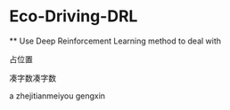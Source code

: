 # Eco-Driving-DRL

** Use Deep Reinforcement Learning method to deal with 

占位置

凑字数凑字数

a zhejitianmeiyou gengxin
